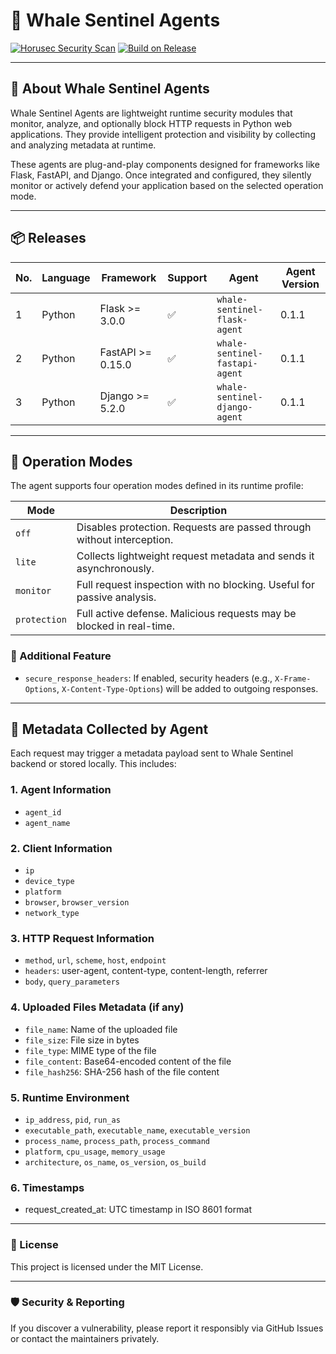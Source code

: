 # 🐋 Whale Sentinel Agents

[![Horusec Security Scan](https://github.com/YangYang-Research/whale-sentinel-agents/actions/workflows/horusec-scan.yml/badge.svg?branch=dev)](https://github.com/YangYang-Research/whale-sentinel-agents/actions/workflows/horusec-scan.yml)
[![Build on Release](https://github.com/YangYang-Research/whale-sentinel-agents/actions/workflows/build-on-release.yml/badge.svg?branch=main)](https://github.com/YangYang-Research/whale-sentinel-agents/actions/workflows/build-on-release.yml)

---

## 🧠 About Whale Sentinel Agents

Whale Sentinel Agents are lightweight runtime security modules that monitor, analyze, and optionally block HTTP requests in Python web applications. They provide intelligent protection and visibility by collecting and analyzing metadata at runtime.

These agents are plug-and-play components designed for frameworks like Flask, FastAPI, and Django. Once integrated and configured, they silently monitor or actively defend your application based on the selected operation mode.

---

## 📦 Releases

| No. | Language | Framework        | Support            | Agent                          | Agent Version |
|-----|----------|------------------|---------------------|--------------------------------|----------------|
| 1   | Python   | Flask >= 3.0.0   | ✅                  | `whale-sentinel-flask-agent`   | 0.1.1          |
| 2   | Python   | FastAPI >= 0.15.0| ✅                  | `whale-sentinel-fastapi-agent` | 0.1.1          |
| 3   | Python   | Django >= 5.2.0  | ✅                  | `whale-sentinel-django-agent`  | 0.1.1          |

---

## 🚀 Operation Modes

The agent supports four operation modes defined in its runtime profile:

| Mode         | Description                                                                 |
|--------------|-----------------------------------------------------------------------------|
| `off`        | Disables protection. Requests are passed through without interception.     |
| `lite`       | Collects lightweight request metadata and sends it asynchronously.         |
| `monitor`    | Full request inspection with no blocking. Useful for passive analysis.     |
| `protection` | Full active defense. Malicious requests may be blocked in real-time.       |

### 🔐 Additional Feature

- `secure_response_headers`: If enabled, security headers (e.g., `X-Frame-Options`, `X-Content-Type-Options`) will be added to outgoing responses.

---

## 🧾 Metadata Collected by Agent

Each request may trigger a metadata payload sent to Whale Sentinel backend or stored locally. This includes:

### 1. Agent Information
- `agent_id`
- `agent_name`

### 2. Client Information
- `ip`
- `device_type`
- `platform`
- `browser`, `browser_version`
- `network_type`

### 3. HTTP Request Information
- `method`, `url`, `scheme`, `host`, `endpoint`
- `headers`: user-agent, content-type, content-length, referrer
- `body`, `query_parameters`

### 4. Uploaded Files Metadata (if any)

- `file_name`: Name of the uploaded file
- `file_size`: File size in bytes
- `file_type`: MIME type of the file
- `file_content`: Base64-encoded content of the file
- `file_hash256`: SHA-256 hash of the file content

### 5. Runtime Environment

- `ip_address`, `pid`, `run_as`
- `executable_path`, `executable_name`, `executable_version`
- `process_name`, `process_path`, `process_command`
- `platform`, `cpu_usage`, `memory_usage`
- `architecture`, `os_name`, `os_version`, `os_build`

### 6. Timestamps
- request_created_at: UTC timestamp in ISO 8601 format

---

### 📄 License

This project is licensed under the MIT License.

---

### 🛡️ Security & Reporting

If you discover a vulnerability, please report it responsibly via GitHub Issues or contact the maintainers privately.
